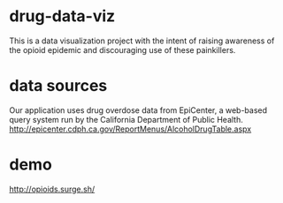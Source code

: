 # drug-data-viz

This is a data visualization project with the intent of raising awareness of the opioid epidemic and discouraging use of these painkillers.

# data sources
Our application uses drug overdose data from EpiCenter, a web-based query system run by the California Department of Public Health. http://epicenter.cdph.ca.gov/ReportMenus/AlcoholDrugTable.aspx

# demo
http://opioids.surge.sh/


